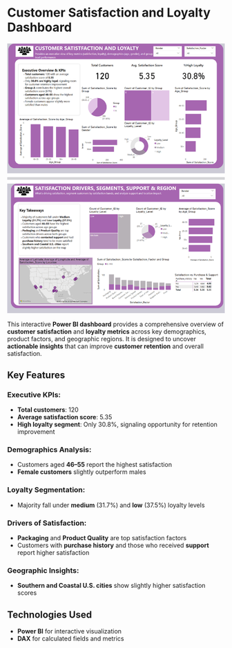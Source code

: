 # Customer Satisfaction and Loyalty Dashboard

![Customer Dashboard](./Customer%20Satisfaction%20and%20Loyalty%20Dashboard.png)

This interactive **Power BI dashboard** provides a comprehensive overview of **customer satisfaction** and **loyalty metrics** across key demographics, product factors, and geographic regions. It is designed to uncover **actionable insights** that can improve **customer retention** and overall satisfaction.

## Key Features

### Executive KPIs:
- **Total customers**: 120  
- **Average satisfaction score**: 5.35  
- **High loyalty segment**: Only 30.8%, signaling opportunity for retention improvement

### Demographics Analysis:
- Customers aged **46–55** report the highest satisfaction  
- **Female customers** slightly outperform males

### Loyalty Segmentation:
- Majority fall under **medium** (31.7%) and **low** (37.5%) loyalty levels

### Drivers of Satisfaction:
- **Packaging** and **Product Quality** are top satisfaction factors  
- Customers with **purchase history** and those who received **support** report higher satisfaction

### Geographic Insights:
- **Southern and Coastal U.S. cities** show slightly higher satisfaction scores

## Technologies Used
- **Power BI** for interactive visualization  
- **DAX** for calculated fields and metrics
